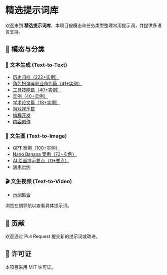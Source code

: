 # 精选提示词库

欢迎来到 **精选提示词库**，本项目按模态和任务类型整理常用提示词，并提供多语言支持。

## 📂 模态与分类

### 📝 文本生成 (Text-to-Text)
- [历史归档（222+实例）](text-to-text/archives/awesome-chatgpt-prompts.md)
- [角色扮演与职业角色篇（41+实例）](text-to-text/role-play/professional-roles.md)
- [工具技能篇（40+实例）](text-to-text/tool-skills.md)
- [实例（40+实例）](text-to-text/examples.md)
- [学术论文篇（18+实例）](text-to-text/academic-writing.md)
- [游戏娱乐篇](text-to-text/game-entertainment.md)
- [编程开发](text-to-text/programming/javascript-console.md)
- [内容创作](text-to-text/content-creation/advertising-campaign.md)

### 🎨 文生图 (Text-to-Image)
- [GPT 案例（100+实例）](text-to-image/gpt/awesome-gpt4o-images.md)
- [Nano Banana 案例（73+实例）](text-to-image/nano-banana/awesome-nano-banana-images.md)
- [AI 绘画提示要点（11+要点）](text-to-image/ai-prompt-guide.md)
- [通用示例](text-to-image/cyberpunk-city.md)

### 🎬 文生视频 (Text-to-Video)
- [示例集合](text-to-video/cinematic-trailer.md)

浏览左侧导航以查看具体提示词。

## 🤝 贡献
欢迎通过 Pull Request 提交新的提示词或改进。

## 📄 许可证
本项目采用 MIT 许可证。
